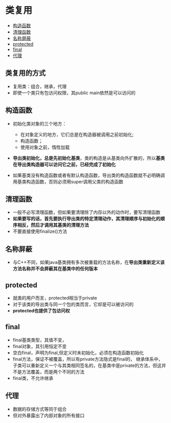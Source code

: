 # 类复用

- [构造函数](#构造函数)
- [清理函数](#清理函数)
- [名称屏蔽](#名称屏蔽)
- [protected](#protected)
- [final](#final)
- [代理](#代理)

## 类复用的方式

- 复用类：组合，继承，代理
- 即使一个类只有包访问权限，其public main依然是可以访问的

## 构造函数

- 初始化类对象的三个地方：
    - 在对象定义的地方，它们总是在构造器被调用之前初始化;
    - 构造函数；
    - 使用对象之前，惰性加载

- **导出类初始化，总是先初始化基类**，类的构造是从基类向外扩散的，所以**基类在导出类构造器可以访问它之前，已经完成了初始化**
- 如果基类没有构造函数或者有默认构造函数，导出类的构造函数就不必明确调用基类构造函数，否则必须用super调用父类的构造函数

## 清理函数

- 一般不必写清理函数，但如果要清理除了内存以外的动作时，要写清理函数
- **如果要写的话，首先要执行导出类的特定清理动作，其清理顺序与初始化的顺序相反，然后才调用其基类的清理方法**
- 不要直接使用finalize()方法

## 名称屏蔽

- 与C++不同，如果java基类拥有多次被重载的方法名称，在**导出类重新定义该方法名称并不会屏蔽其在基类中的任何版本**

## protected

- 就类的用户而言，protected相当于private
- 对于该类的导出类与同一个包的类而言，它却是可以被访问的
- **protected也提供了包访问权**

## final

- final基类类型，其值不变，
- final对象，其引用恒定不变
- 空白final，声明为final,但定义时未初始化，必须在构造函数初始化
- final方法，保证不被覆盖，所以有private方法隐式是final的，
 继承体系中，子类可以重新定义一个与其类相同签名的，在基类中是private的方法，但这并不是方法覆盖，而是两个不同的方法
- final类，不允许继承

## 代理

- 数据的存储方式等同于组合
- 但对外暴露出了内部对象的所有接口
